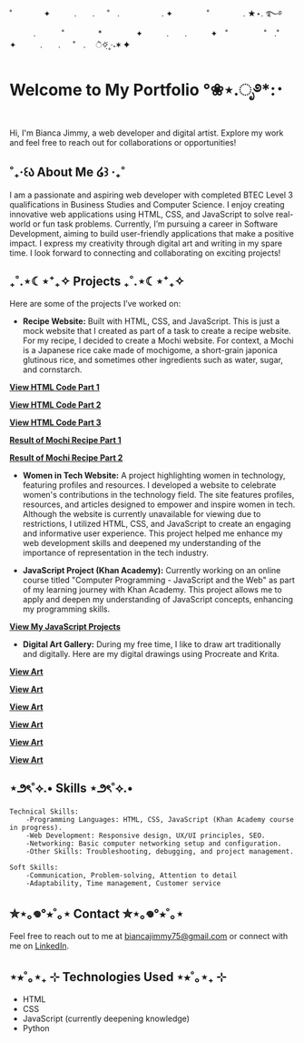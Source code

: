 ˚　　　　✦　　　.　　. 　 ˚　.　　　　　 . ✦　　　 　˚　　　　 . ★⋆. ࿐࿔  
　　　.   　　˚　　 　　*　　 　　✦　　　.　　.　　　✦　˚ 　　　　 ˚　.˚　　　　✦　　　.　　. 　 ˚　.　  ੈ✧̣̇˳·˖✶   ✦
# Welcome to My Portfolio °❀⋆.ೃ࿔*:･
Hi, I'm Bianca Jimmy, a web developer and digital artist. Explore my work and feel free to reach out for collaborations or opportunities!

## ˚₊‧꒰ა About Me ໒꒱ ‧₊˚
I am a passionate and aspiring web developer with completed BTEC Level 3 qualifications in Business Studies and Computer Science. I enjoy creating innovative web applications using HTML, CSS, and JavaScript to solve real-world or fun task problems. Currently, I’m pursuing a career in Software Development, aiming to build user-friendly applications that make a positive impact. I express my creativity through digital art and writing in my spare time.
I look forward to connecting and collaborating on exciting projects!

## ₊˚.⋆☾⋆⁺₊✧ Projects ₊˚.⋆☾⋆⁺₊✧
Here are some of the projects I’ve worked on:

- **Recipe Website:** Built with HTML, CSS, and JavaScript. This is just a mock website that I created as part of a task to create a recipe website. For my recipe, I decided to create a Mochi website. For context, a Mochi is a Japanese rice cake made of mochigome, a short-grain japonica glutinous rice, and sometimes other ingredients such as water, sugar, and cornstarch.

**[View HTML Code Part 1](https://github.com/sunsetmeow/meowweb/blob/Portfolio/images/1.png?raw=true)**

  
**[View HTML Code Part 2](https://github.com/sunsetmeow/meowweb/blob/Portfolio/images/2.png?raw=true)**


**[View HTML Code Part 3](https://github.com/sunsetmeow/meowweb/blob/Portfolio/images/3.png?raw=true)**


**[Result of Mochi Recipe Part 1](https://github.com/sunsetmeow/meowweb/blob/Portfolio/images/website%20part%201.png?raw=true)**


**[Result of Mochi Recipe Part 2](https://github.com/sunsetmeow/meowweb/blob/Portfolio/images/website%20part%202.png?raw=true)**

- **Women in Tech Website:** A project highlighting women in technology, featuring profiles and resources.
I developed a website to celebrate women's contributions in the technology field. The site features profiles, resources, and articles designed to empower and inspire women in tech. Although the website is currently unavailable for viewing due to restrictions, I utilized HTML, CSS, and JavaScript to create an engaging and informative user experience. This project helped me enhance my web development skills and deepened my understanding of the importance of representation in the tech industry.

- **JavaScript Project (Khan Academy):**
Currently working on an online course titled "Computer Programming - JavaScript and the Web" as part of my learning journey with Khan Academy. This project allows me to apply and deepen my understanding of JavaScript concepts, enhancing my programming skills.

**[View My JavaScript Projects](https://www.khanacademy.org/profile/kaid_123366395341261238575054/projects)**

- **Digital Art Gallery:**
During my free time, I like to draw art traditionally and digitally. Here are my digital drawings using Procreate and Krita.

**[View Art](https://github.com/sunsetmeow/meowweb/blob/Portfolio/images/14-04-23.jpg?raw=true)**


**[View Art](https://github.com/sunsetmeow/meowweb/blob/Portfolio/images/17-07-24%20princess%20cadance.png?raw=true)**


**[View Art](https://github.com/sunsetmeow/meowweb/blob/Portfolio/images/19-06-24%20Twilight%20Sparkle.png?raw=true)**


**[View Art](https://github.com/sunsetmeow/meowweb/blob/Portfolio/images/22-05-24%20Fluttershy.jpg?raw=true)**


**[View Art](https://github.com/sunsetmeow/meowweb/blob/Portfolio/images/killua%20doodle.png?raw=true)**


**[View Art](https://link-to-gallery.com)**


## ⋆౨ৎ˚⟡.• Skills ⋆౨ৎ˚⟡.•
    Technical Skills:
        -Programming Languages: HTML, CSS, JavaScript (Khan Academy course in progress).
        -Web Development: Responsive design, UX/UI principles, SEO.
        -Networking: Basic computer networking setup and configuration.
        -Other Skills: Troubleshooting, debugging, and project management.

    Soft Skills:
        -Communication, Problem-solving, Attention to detail
        -Adaptability, Time management, Customer service

## ✮⋆｡𖦹°⭒˚｡⋆ Contact ✮⋆｡𖦹°⭒˚｡⋆
Feel free to reach out to me at biancajimmy75@gmail.com or connect with me on [LinkedIn](https://www.linkedin.com/in/bianca-jimmy-93418a249/).

## ⋆⭒˚｡⋆₊ ⊹ Technologies Used ⋆⭒˚｡⋆₊ ⊹
- HTML
- CSS
- JavaScript (currently deepening knowledge)
- Python

